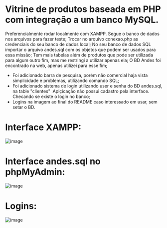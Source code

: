 # Vitrine de produtos baseada em PHP com integração a um banco MySQL.
Preferencialmente rodar localmente com XAMPP. Segue o banco de dados nos arquivos para fazer teste;
Trocar no arquivo conexao.php as credenciais do seu banco de dados local;
No seu banco de dados SQL importar o arquivo andes.sql com os objetos que podem ser usados para essa missão;
Tem mais tabelas além de produtos que pode ser utilizada para algum outro fim, mas me restringi a utilizar apenas ela;
O BD Andes foi encontrado na web, apenas utilizei para esse fim;
- Foi adicionado barra de pesquisa, porém não comercial haja vista simplicidade e problemas, utilizando comando SQL;
- Foi adicionado sistema de login utilizando user e senha do BD andes.sql, na table "clientes" .Aplçicação não possui cadastro pela interface. Checando se existe o login no banco;
- Logins na imagem ao final do README caso interessado em usar, sem setar o BD.

# Interface XAMPP:
![image](https://github.com/user-attachments/assets/8a3f66cd-5bc0-404a-8cac-b24ca5102dd9)

# Interface andes.sql no phpMyAdmin:
![image](https://github.com/user-attachments/assets/bf52f18e-8ac4-4faf-a3f9-9246d652253f)

# Logins:
![image](https://github.com/user-attachments/assets/8b7630bb-8c93-4d09-b971-37f65b71e575)
